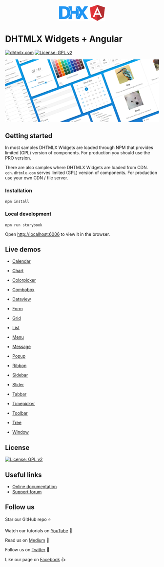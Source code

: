 <p align="center">      
	<a href="https://dhtmlx.github.io/angular-suite-demo/?path=/story/calendar--base"><img src="https://raw.githubusercontent.com/DHTMLX/angular-suite-demo/master/public/logo.svg" width="150" heigh="55"></a>
</p>

# DHTMLX Widgets + Angular

[![dhtmlx.com](https://img.shields.io/badge/made%20by-DHTMLX-blue)](https://dhtmlx.com/)
[![License: GPL v2](https://img.shields.io/badge/license-GPL%20v2-blue.svg)](https://www.gnu.org/licenses/old-licenses/gpl-2.0.html)

[![react-widgets](https://raw.githubusercontent.com/plazarev/media/master/Suite%402x.png)](https://dhtmlx.github.io/angular-suite-demo/?path=/story)

## Getting started

In most samples DHTMLX Widgets are loaded through NPM that provides limited (GPL) version of components. For production you should use the PRO version.

There are also samples where DHTMLX Widgets are loaded from CDN. `cdn.dhtmlx.com` serves limited (GPL) version of components. For production use your own CDN / file server.

### Installation

`npm install`

### Local development

`npm run storybook`

Open [http://localhost:6006](http://localhost:6006) to view it in the browser.

## Live demos

- [Calendar](https://dhtmlx.github.io/angular-suite-demo/?path=/story/calendar--base)

- [Chart](https://dhtmlx.github.io/angular-suite-demo/?path=/story/chart--base)

- [Colorpicker](https://dhtmlx.github.io/angular-suite-demo/?path=/story/color-picker--base)

- [Combobox](https://dhtmlx.github.io/angular-suite-demo/?path=/story/combobox--base)

- [Dataview](https://dhtmlx.github.io/angular-suite-demo/?path=/story/dataview--base)

- [Form](https://dhtmlx.github.io/angular-suite-demo/?path=/story/form--base)

- [Grid](https://dhtmlx.github.io/angular-suite-demo/?path=/story/grid--base)

- [List](https://dhtmlx.github.io/angular-suite-demo/?path=/story/list--base)

- [Menu](https://dhtmlx.github.io/angular-suite-demo/?path=/story/menu--base)

- [Message](https://dhtmlx.github.io/angular-suite-demo/?path=/story/message--base)

- [Popup](https://dhtmlx.github.io/angular-suite-demo/?path=/story/popup--base)

- [Ribbon](https://dhtmlx.github.io/angular-suite-demo/?path=/story/ribbon--base)

- [Sidebar](https://dhtmlx.github.io/angular-suite-demo/?path=/story/sidebar--base)

- [Slider](https://dhtmlx.github.io/angular-suite-demo/?path=/story/slider--base)

- [Tabbar](https://dhtmlx.github.io/angular-suite-demo/?path=/story/tabbar--base)

- [Timepicker](https://dhtmlx.github.io/angular-suite-demo/?path=/story/time-picker--base)

- [Toolbar](https://dhtmlx.github.io/angular-suite-demo/?path=/story/toolbar--base)

- [Tree](https://dhtmlx.github.io/angular-suite-demo/?path=/story/tree--base)

- [Window](https://dhtmlx.github.io/angular-suite-demo/?path=/story/window--base)

## License

[![License: GPL v2](https://img.shields.io/badge/license-GPL%20v2-blue.svg)](https://www.gnu.org/licenses/old-licenses/gpl-2.0.html)

## Useful links

- [Online  documentation](https://docs.dhtmlx.com/)
- [Support forum](https://forum.dhtmlx.com/c/suite7)

## Follow us

Star our GitHub repo :star:

Watch our tutorials on [YouTube](https://www.youtube.com/user/dhtmlx/videos) :eyes:

Read us on [Medium](https://medium.com/@dhtmlx) :newspaper:

Follow us on [Twitter](https://twitter.com/dhtmlx) :feet:

Like our page on [Facebook](https://www.facebook.com/dhtmlx/) :thumbsup:
